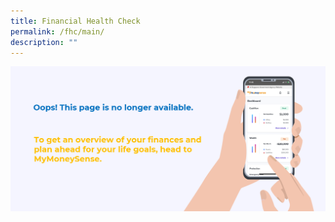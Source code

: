 ```yaml
---
title: Financial Health Check
permalink: /fhc/main/
description: ""
---
```

[![Oops](/images/Homepage/mymoneysense%20redirect.png)](https://www.mymoneysense.gov.sg/)